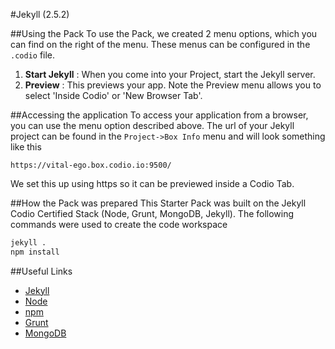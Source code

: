#Jekyll (2.5.2)

##Using the Pack
To use the Pack, we created 2 menu options, which you can find on the right of the menu. These menus can be configured in the `.codio` file.

1. **Start Jekyll** : When you come into your Project, start the Jekyll server.
1. **Preview** : This previews your app. Note the Preview menu allows you to select 'Inside Codio' or 'New Browser Tab'. 

##Accessing the application
To access your application from a browser, you can use the menu option described above. The url of your Jekyll project can be found in the `Project->Box Info` menu and will look something like this

```
https://vital-ego.box.codio.io:9500/
```

We set this up using https so it can be previewed inside a Codio Tab.

##How the Pack was prepared
This Starter Pack was built on the Jekyll Codio Certified Stack (Node, Grunt, MongoDB, Jekyll). The following commands were used to create the code workspace

```bash
jekyll .
npm install
```

##Useful Links

- [Jekyll](http://jekyllrb.com/)
- [Node](http://nodejs.org/)
- [npm](https://www.npmjs.org/)
- [Grunt](http://gruntjs.com/)
- [MongoDB](https://www.mongodb.org)

